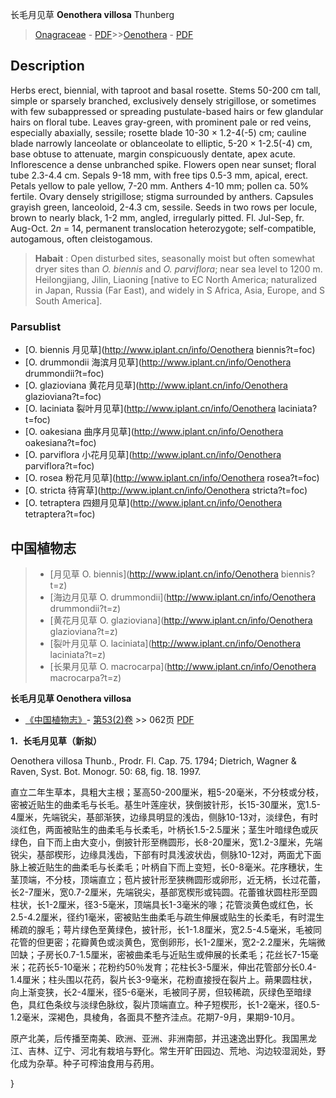 长毛月见草 **Oenothera villosa** Thunberg

> [Onagraceae](http://www.iplant.cn/info/Onagraceae?t=foc) - [PDF](http://www.iplant.cn/foc/pdf/Onagraceae.pdf)>>[Oenothera](http://www.iplant.cn/info/Oenothera?t=foc) - [PDF](http://www.iplant.cn/foc/pdf/Oenothera.pdf)

## Description

Herbs erect, biennial, with taproot and basal rosette. Stems 50-200 cm tall, simple or sparsely branched, exclusively densely strigillose, or sometimes with few subappressed or spreading pustulate-based hairs or few glandular hairs on floral tube. Leaves gray-green, with prominent pale or red veins, especially abaxially, sessile; rosette blade 10-30 × 1.2-4(-5) cm; cauline blade narrowly lanceolate or oblanceolate to elliptic, 5-20 × 1-2.5(-4) cm, base obtuse to attenuate, margin conspicuously dentate, apex acute. Inflorescence a dense unbranched spike. Flowers open near sunset; floral tube 2.3-4.4 cm. Sepals 9-18 mm, with free tips 0.5-3 mm, apical, erect. Petals yellow to pale yellow, 7-20 mm. Anthers 4-10 mm; pollen ca. 50% fertile. Ovary densely strigillose; stigma surrounded by anthers. Capsules grayish green, lanceoloid, 2-4.3 cm, sessile. Seeds in two rows per locule, brown to nearly black, 1-2 mm, angled, irregularly pitted. Fl. Jul-Sep, fr. Aug-Oct. 2*n* = 14, permanent translocation heterozygote; self-compatible, autogamous, often cleistogamous.

> **Habait** : 
> Open disturbed sites, seasonally moist but often somewhat dryer sites than *O. biennis* and *O. parviflora*; near sea level to 1200 m. Heilongjiang, Jilin, Liaoning [native to EC North America; naturalized in Japan, Russia (Far East), and widely in S Africa, Asia, Europe, and S South America].

### Parsublist

* [O.  biennis  月见草](http://www.iplant.cn/info/Oenothera biennis?t=foc)
* [O.  drummondii  海滨月见草](http://www.iplant.cn/info/Oenothera drummondii?t=foc)
* [O.  glazioviana  黄花月见草](http://www.iplant.cn/info/Oenothera glazioviana?t=foc)
* [O.  laciniata  裂叶月见草](http://www.iplant.cn/info/Oenothera laciniata?t=foc)
* [O.  oakesiana  曲序月见草](http://www.iplant.cn/info/Oenothera oakesiana?t=foc)
* [O.  parviflora  小花月见草](http://www.iplant.cn/info/Oenothera parviflora?t=foc)
* [O.  rosea  粉花月见草](http://www.iplant.cn/info/Oenothera rosea?t=foc)
* [O.  stricta  待宵草](http://www.iplant.cn/info/Oenothera stricta?t=foc)
* [O.  tetraptera  四翅月见草](http://www.iplant.cn/info/Oenothera tetraptera?t=foc)

## 中国植物志

> * [月见草  O.  biennis](http://www.iplant.cn/info/Oenothera biennis?t=z)
> * [海边月见草  O.  drummondii](http://www.iplant.cn/info/Oenothera drummondii?t=z)
> * [黄花月见草  O.  glazioviana](http://www.iplant.cn/info/Oenothera glazioviana?t=z)
> * [裂叶月见草  O.  laciniata](http://www.iplant.cn/info/Oenothera laciniata?t=z)
> * [长果月见草  O.  macrocarpa](http://www.iplant.cn/info/Oenothera macrocarpa?t=z)

**长毛月见草 Oenothera villosa**

* [《中国植物志》](http://www.iplant.cn/frps)- [第53(2)卷](http://www.iplant.cn/frps/vol/53(2)) >> 062页 [PDF](http://www.iplant.cn/frps/pdf/53(2)/062.PDF)

**1．长毛月见草（新拟）**

Oenothera villosa Thunb., Prodr. Fl. Cap. 75. 1794; Dietrich, Wagner & Raven, Syst. Bot. Monogr. 50: 68, fig. 18. 1997.

直立二年生草本，具粗大主根；茎高50-200厘米，粗5-20毫米，不分枝或分枝，密被近贴生的曲柔毛与长毛。基生叶莲座状，狭倒披针形，长15-30厘米，宽1.5-4厘米，先端锐尖，基部渐狭，边缘具明显的浅齿，侧脉10-13对，淡绿色，有时淡红色，两面被贴生的曲柔毛与长柔毛，叶柄长1.5-2.5厘米；茎生叶暗绿色或灰绿色，自下而上由大变小，倒披针形至椭圆形，长8-20厘米，宽1.2-3厘米，先端锐尖，基部楔形，边缘具浅齿，下部有时具浅波状齿，侧脉10-12对，两面尤下面脉上被近贴生的曲柔毛与长柔毛；叶柄自下而上变短，长0-8毫米。花序穗状，生茎顶端，不分枝，顶端直立；苞片披针形至狭椭圆形或卵形，近无柄，长过花蕾，长2-7厘米，宽0.7-2厘米，先端锐尖，基部宽楔形或钝圆。花蕾锥状圆柱形至圆柱状，长1-2厘米，径3-5毫米，顶端具长1-3毫米的喙；花管淡黄色或红色，长2.5-4.2厘米，径约1毫米，密被贴生曲柔毛与疏生伸展或贴生的长柔毛，有时混生稀疏的腺毛；萼片绿色至黄绿色，披针形，长1-1.8厘米，宽2.5-4.5毫米，毛被同花管的但更密；花瓣黄色或淡黄色，宽倒卵形，长1-2厘米，宽2-2.2厘米，先端微凹缺；子房长0.7-1.5厘米，密被曲柔毛与近贴生或伸展的长柔毛；花丝长7-15毫米；花药长5-10毫米；花粉约50％发育；花柱长3-5厘米，伸出花管部分长0.4-1.4厘米；柱头围以花药，裂片长3-9毫米，花粉直接授在裂片上。蒴果圆柱状，向上渐变狭，长2-4厘米，径5-6毫米，毛被同子房，但较稀疏，灰绿色至暗绿色，具红色条纹与淡绿色脉纹，裂片顶端直立。种子短楔形，长1-2毫米，径0.5-1.2毫米，深褐色，具棱角，各面具不整齐洼点。花期7-9月，果期9-10月。

原产北美，后传播至南美、欧洲、亚洲、非洲南部，并迅速逸出野化。我国黑龙江、吉林、辽宁、河北有栽培与野化。常生开旷田园边、荒地、沟边较湿润处，野化成为杂草。种子可榨油食用与药用。

}